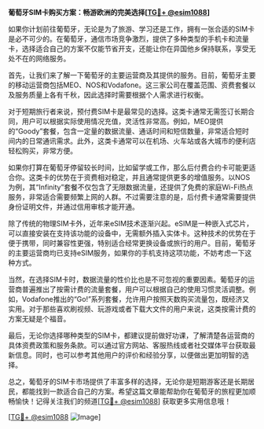**葡萄牙SIM卡购买方案：畅游欧洲的完美选择[[TG💪+ @esim1088](https://t.me/s/esim1088)]**

如果你计划前往葡萄牙，无论是为了旅游、学习还是工作，拥有一张合适的SIM卡是必不可少的。在葡萄牙，通信市场竞争激烈，提供了多种类型的手机卡和流量卡，选择适合自己的方案不仅能节省开支，还能让你在异国他乡保持联系，享受无处不在的网络服务。

首先，让我们来了解一下葡萄牙的主要运营商及其提供的服务。目前，葡萄牙主要的移动运营商包括MEO、NOS和Vodafone。这三家公司在覆盖范围、资费套餐以及服务质量上各有千秋，因此选择时需要根据个人需求进行权衡。

对于短期旅行者来说，预付费SIM卡是最常见的选择。这类卡通常无需签订长期合同，用户可以根据实际使用情况充值，灵活性非常高。例如，MEO提供的“Goody”套餐，包含一定量的数据流量、通话时间和短信数量，非常适合短时间内的日常通讯需求。此外，这类卡通常可以在机场、火车站或各大城市的便利店轻松购买，非常方便。

如果你打算在葡萄牙停留较长时间，比如留学或工作，那么后付费合约卡可能更适合你。这类卡的优势在于资费相对稳定，并且通常提供更多的增值服务。以NOS为例，其“Infinity”套餐不仅包含了无限数据流量，还提供了免费的家庭Wi-Fi热点服务，非常适合需要频繁上网的人群。不过需要注意的是，后付费卡通常需要提供身份证明文件，并通过信用审核才能开通。

除了传统的物理SIM卡外，近年来eSIM技术逐渐兴起。eSIM是一种嵌入式芯片，可以直接安装在支持该功能的设备中，无需额外插入实体卡。这种技术的优势在于便于携带，同时兼容性更强，特别适合经常更换设备或旅行的用户。目前，葡萄牙的主要运营商均已支持eSIM服务，如果你的手机支持这项功能，不妨考虑一下这种方式。

当然，在选择SIM卡时，数据流量的性价比也是不可忽视的重要因素。葡萄牙的运营商普遍推出了按需计费的流量套餐，用户可以根据自己的使用习惯灵活调整。例如，Vodafone推出的“Go!”系列套餐，允许用户按照天数购买流量包，既经济又实用。对于那些喜欢刷视频、玩游戏或者下载大文件的用户来说，这类按需计费的方案无疑是个福音。

最后，无论你选择哪种类型的SIM卡，都建议提前做好功课，了解清楚各运营商的具体资费政策和服务条款。可以通过官方网站、客服热线或者社交媒体平台获取最新信息。同时，也可以参考其他用户的评价和经验分享，以便做出更加明智的选择。

总之，葡萄牙的SIM卡市场提供了丰富多样的选择，无论你是短期游客还是长期居民，都能找到一款适合自己的方案。希望这篇文章能帮助你在葡萄牙的旅程更加顺畅愉快！记得关注我们的频道[[TG💪+ @esim1088](https://t.me/s/esim1088)] 获取更多实用信息哦！

[[TG💪+ @esim1088](https://t.me/s/esim1088) ![Image](https://i.postimg.cc/4NQfJmqS/Snipaste-2025-05-13-00-14-12.png)]